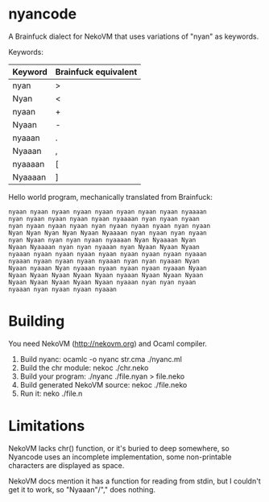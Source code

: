 nyancode
========

A Brainfuck dialect for NekoVM that uses variations of "nyan" as keywords.

Keywords:

| Keyword | Brainfuck equivalent |
| ------- | -------------------- |
| nyan    | >                    |
| Nyan    | <                    |
| nyaan   | +                    |
| Nyaan   | -                    |
| nyaaan  | .                    |
| Nyaaan  | ,                    |
| nyaaaan | [                    |
| Nyaaaan | ]                    |

Hello world program, mechanically translated from Brainfuck:

```
nyaan nyaan nyaan nyaan nyaan nyaan nyaan nyaan nyaaaan
nyan nyaan nyaan nyaan nyaan nyaaaan nyan nyaan nyaan
nyan nyaan nyaan nyaan nyan nyaan nyaan nyaan nyan nyaan
Nyan Nyan Nyan Nyan Nyaan Nyaaaan nyan nyaan nyan nyaan
nyan Nyaan nyan nyan nyaan nyaaaan Nyan Nyaaaan Nyan
Nyaan Nyaaaan nyan nyan nyaaan nyan Nyaan Nyaan Nyaan
nyaaan nyaan nyaan nyaan nyaan nyaan nyaan nyaan nyaaan
nyaaan nyaan nyaan nyaan nyaaan nyan nyan nyaaan Nyan
Nyaan nyaaan Nyan nyaaan nyaan nyaan nyaan nyaaan Nyaan
Nyaan Nyaan Nyaan Nyaan Nyaan nyaaan Nyaan Nyaan Nyaan
Nyaan Nyaan Nyaan Nyaan Nyaan nyaaan nyan nyan nyaan
nyaaan nyan nyaan nyaan nyaaan 
```

# Building

You need NekoVM (http://nekovm.org) and Ocaml compiler.

1. Build nyanc: ocamlc -o nyanc str.cma ./nyanc.ml
2. Build the chr module: nekoc ./chr.neko
3. Build your program: ./nyanc ./file.nyan > file.neko
4. Build generated NekoVM source: nekoc ./file.neko
5. Run it: neko ./file.n

# Limitations

NekoVM lacks chr() function, or it's buried to deep somewhere,
so Nyancode uses an incomplete implementation, some non-printable
characters are displayed as space.

NekoVM docs mention it has a function for reading from stdin,
but I couldn't get it to work, so "Nyaaan"/"," does nothing.
